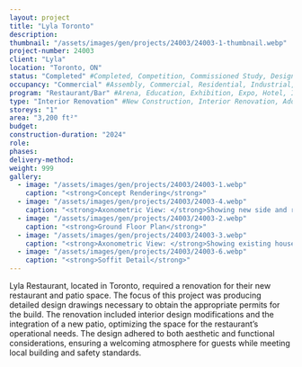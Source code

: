 ```yaml
---
layout: project 
title: "Lyla Toronto"
description: 
thumbnail: "/assets/images/gen/projects/24003/24003-1-thumbnail.webp"
project-number: 24003
client: "Lyla"
location: "Toronto, ON"
status: "Completed" #Completed, Competition, Commissioned Study, Design Development, Construction, Demolished, Study
occupancy: "Commercial" #Assembly, Commercial, Residential, Industrial, Institutional  
program: "Restaurant/Bar" #Arena, Education, Exhibition, Expo, Hotel, Industrial, Industry, Infrastructure, Landscape, Leisure, Library, Masterplan, Mixed Use, Museum/Gallery, Office, Parking, Publicspace, Religion, Research, Residential, Restaurant/Bar, Retail, Scenography, Services, Theatre
type: "Interior Renovation" #New Construction, Interior Renovation, Addition, Adaptive Reuse
storeys: "1"
area: "3,200 ft²"
budget: 
construction-duration: "2024"
role: 
phases: 
delivery-method: 
weight: 999
gallery:
  - image: "/assets/images/gen/projects/24003/24003-1.webp"
    caption: "<strong>Concept Rendering</strong>"
  - image: "/assets/images/gen/projects/24003/24003-4.webp"
    caption: "<strong>Axonometric View: </strong>Showing new side and rear additions with flat roof and carport built around existing house."
  - image: "/assets/images/gen/projects/24003/24003-2.webp"
    caption: "<strong>Ground Floor Plan</strong>"
  - image: "/assets/images/gen/projects/24003/24003-3.webp"
    caption: "<strong>Axonometric View: </strong>Showing existing house with hip roof."
  - image: "/assets/images/gen/projects/24003/24003-6.webp"
    caption: "<strong>Soffit Detail</strong>"
---
```

Lyla Restaurant, located in Toronto, required a renovation for their new restaurant and patio space. The focus of this project was producing detailed design drawings necessary to obtain the appropriate permits for the build. The renovation included interior design modifications and the integration of a new patio, optimizing the space for the restaurant’s operational needs. The design adhered to both aesthetic and functional considerations, ensuring a welcoming atmosphere for guests while meeting local building and safety standards.